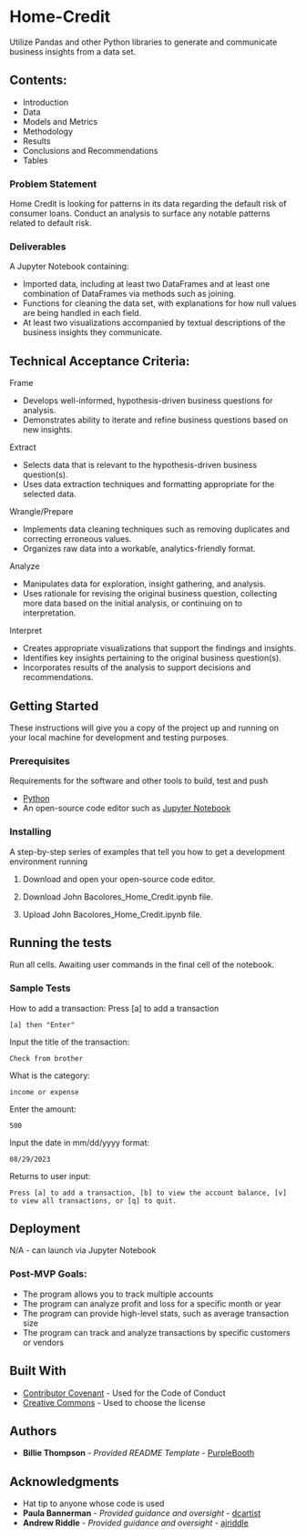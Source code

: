 # Home-Credit
Utilize Pandas and other Python libraries to generate and communicate business insights from a data set.

## Contents:
- Introduction
- Data
- Models and Metrics
- Methodology
- Results
- Conclusions and Recommendations
- Tables

### Problem Statement
Home Credit is looking for patterns in its data regarding the default risk of consumer loans. Conduct an analysis to surface any notable patterns related to default risk.

### Deliverables
A Jupyter Notebook containing:
- Imported data, including at least two DataFrames and at least one combination of DataFrames via methods such as joining.
- Functions for cleaning the data set, with explanations for how null values are being handled in each field.
- At least two visualizations accompanied by textual descriptions of the business insights they communicate.

## Technical Acceptance Criteria:
Frame 
- Develops well-informed, hypothesis-driven business questions for analysis.
- Demonstrates ability to iterate and refine business questions based on new insights.

Extract
- Selects data that is relevant to the hypothesis-driven business question(s). 
- Uses data extraction techniques and formatting appropriate for the selected data.

Wrangle/Prepare
- Implements data cleaning techniques such as removing duplicates and correcting erroneous values. 
- Organizes raw data into a workable, analytics-friendly format. 

Analyze
- Manipulates data for exploration, insight gathering, and analysis.
- Uses rationale for revising the original business question, collecting more data based on the initial analysis, or continuing on to interpretation. 

Interpret
- Creates appropriate visualizations that support the findings and insights. 
- Identifies key insights pertaining to the original business question(s).
- Incorporates results of the analysis to support decisions and recommendations. 

## Getting Started

These instructions will give you a copy of the project up and running on
your local machine for development and testing purposes. 

### Prerequisites

Requirements for the software and other tools to build, test and push 
- [Python](https://www.python.org/)
- An open-source code editor such as [Jupyter Notebook](https://jupyter.org/)

### Installing

A step-by-step series of examples that tell you how to get a development
environment running

1. Download and open your open-source code editor. 

2. Download John Bacolores_Home_Credit.ipynb file.

3. Upload John Bacolores_Home_Credit.ipynb file.

## Running the tests

Run all cells. Awaiting user commands in the final cell of the notebook. 

### Sample Tests

How to add a transaction: Press [a] to add a transaction

    [a] then "Enter"

Input the title of the transaction:

    Check from brother

What is the category:

    income or expense

Enter the amount:

    500

Input the date in mm/dd/yyyy format:

    08/29/2023

Returns to user input: 

    Press [a] to add a transaction, [b] to view the account balance, [v] to view all transactions, or [q] to quit.

## Deployment

N/A - can launch via Jupyter Notebook

### Post-MVP Goals:
- The program allows you to track multiple accounts
- The program can analyze profit and loss for a specific month or year
- The program can provide high-level stats, such as average transaction size
- The program can track and analyze transactions by specific customers or vendors

## Built With

  - [Contributor Covenant](https://www.contributor-covenant.org/) - Used
    for the Code of Conduct
  - [Creative Commons](https://creativecommons.org/) - Used to choose
    the license

## Authors

- **Billie Thompson** - *Provided README Template* -
    [PurpleBooth](https://github.com/PurpleBooth)

## Acknowledgments

- Hat tip to anyone whose code is used
- **Paula Bannerman** - *Provided guidance and oversight* - [dcartist](https://github.com/dcartist)
- **Andrew Riddle** - *Provided guidance and oversight* - [ajriddle](https://github.com/ajriddle)
